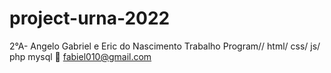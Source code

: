 # project-urna-2022
2°A- Angelo Gabriel e Eric do Nascimento Trabalho Program// html/ css/ js/ php mysql
:e-mail: fabiel010@gmail.com
